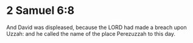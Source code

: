 # 2 Samuel 6:8

And David was displeased, because the LORD had made a breach upon Uzzah: and he called the name of the place Perezuzzah to this day.